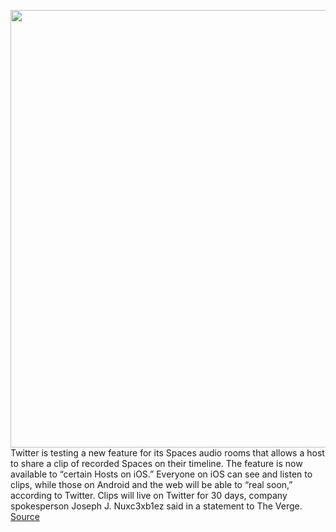<img src='https://cdn.vox-cdn.com/thumbor/ZUIijl4RzuBgrCw6VllR0snWSHE=/0x0:1974x1142/1200x800/filters:focal(830x414:1144x728)/cdn.vox-cdn.com/uploads/chorus_image/image/70641722/FOFz8UlXIAQFQb6.0.jpeg' width='700px' /><br/>
Twitter is testing a new feature for its Spaces audio rooms that allows a host to share a clip of recorded Spaces on their timeline. The feature is now available to “certain Hosts on iOS.” Everyone on iOS can see and listen to clips, while those on Android and the web will be able to “real soon,” according to Twitter. Clips will live on Twitter for 30 days, company spokesperson Joseph J. Nuxc3xb1ez said in a statement to The Verge.
<a href='https://www.theverge.com/2022/3/18/22984866/twitter-spaces-clips-recordings-hosts-ios'> Source <a/>